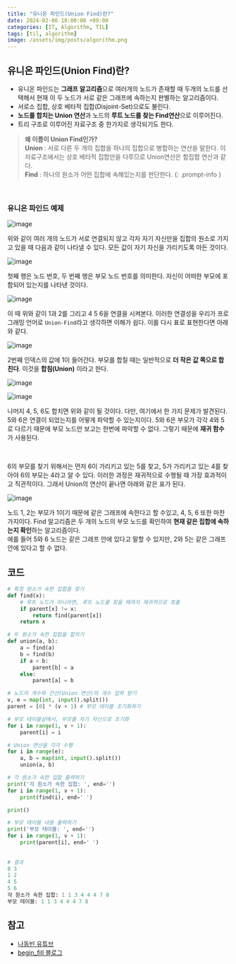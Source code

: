 ```yaml
---
title: "유니온 파인드(Union Find)란?"
date: 2024-02-06 18:00:00 +09:00
categories: [IT, Algorithm, TIL]
tags: [til, algorithm]
image: /assets/img/posts/algorithm.png
---
```



## 유니온 파인드(Union Find)란?

+ 유니온 파인드는 **그래프 알고리즘**으로 여러개의 노드가 존재할 때 두개의 노드를 선택해서 현재 이 두 노드가 서로 같은 그래프에 속하는지 판별하는 알고리즘이다.
+ 서로소 집합, 상호 베타적 집합(Disjoint-Set)으로도 불린다.
+ **노드를 합치는 Union 연산**과 노드의 **루트 노드를 찾는 Find연산**으로 이루어진다.
+ 트리 구조로 이루어진 자료구조 중 한가지로 생각되기도 한다.

> **왜 이름이 Union Find인가?**    
> **Union** : 서로 다른 두 개의 집합을 하나의 집합으로 병합하는 연산을 말한다. 이 자료구조에서는 상호 베타적 집합만을 다루므로 Union연산은 합집합 연산과 같다.    
> **Find** : 하나의 원소가 어떤 집합에 속해있는지를 판단한다.
{: .prompt-info }

<br/>

### 유니온 파인드 예제


![image](https://github.com/honge7694/honge7694.github.io/assets/76715487/8cbc14ab-a8b1-43f4-94b2-1c3d4a84fb2e)

위와 같이 여러 개의 노드가 서로 연결되지 않고 각자 자기 자신만을 집합의 원소로 가지고 있을 때 다음과 같이 나타낼 수 있다. 모든 값이 자기 자신을 가리키도록 마든 것이다.

![image](https://github.com/honge7694/honge7694.github.io/assets/76715487/ba87a98c-b83b-4085-81a2-236fb77c4f3d)

첫째 행은 노드 번호, 두 번째 행은 부모 노드 번호를 의미한다. 자신이 어떠한 부모에 포함되어 있는지를 나타낸 것이다.


![image](https://github.com/honge7694/honge7694.github.io/assets/76715487/da33da7b-21d5-4e0c-b99f-e652abfe39f1)

이 때 위와 같이 1과 2를 그리고 4 5 6을 연결을 시켜본다. 이러한 연결성을 우리가 프로그래밍 언어로 `Union-Find`라고 생각하면 이해가 쉽다. 이를 다시 표로 표현한다면 아래와 같다.

![image](https://github.com/honge7694/honge7694.github.io/assets/76715487/39f0fff0-84e8-4c70-8d9e-3cbd5036e775)

2번째 인덱스의 값에 1이 들어간다. 부모를 합칠 때는 일반적으로 **더 작은 값 쪽으로 합친다**. 이것을 **합침(Union)** 이라고 한다.

![image](https://github.com/honge7694/honge7694.github.io/assets/76715487/4022bb07-e941-4acc-a990-bcd046d06f7c)

![image](https://github.com/honge7694/honge7694.github.io/assets/76715487/ac0c1850-bac1-4b61-909c-6815382f58a8)

나머지 4, 5, 6도 합치면 위와 같이 될 것이다. 다만, 여기에서 한 가지 문제가 발견된다.
5와 6은 연결이 되었는지를 어떻게 파악할 수 있는지이다. 5와 6은 부모가 각각 4와 5로 다르기 때문에 부모 노드만 보고는 한번에 파악할 수 없다. 그렇기 때문에 **재귀 함수**가 사용된다.

<br/>

6의 부모를 찾기 위해서는 먼저 6이 가리키고 있는 5를 찾고, 5가 가리키고 있는 4를 찾아야 6의 부모는 4라고 알 수 있다. 이러한 과정은 재귀적으로 수행될 때 가장 효과적이고 직관적이다. 
그래서 Union의 연산이 끝나면 아래와 같은 표가 된다.

![image](https://github.com/honge7694/honge7694.github.io/assets/76715487/f58e10d3-c8bf-425f-a4e0-4acc59e87297)

노드 1, 2는 부모가 1이기 때문에 같은 그래프에 속한다고 할 수있고, 4, 5, 6 또한 마찬가지이다. Find 알고리즘은 두 개의 노드의 부모 노드를 확인하여 **현재 같은 집합에 속하는지 확인**하는 알고리즘이다.     
에를 들어 5와 6 노드는 같은 그래프 안에 있다고 말할 수 있지만, 2와 5는 같은 그래프 안에 있다고 할 수 없다.


## 코드

```python
# 특정 원소가 속한 집합을 찾기
def find(x):
    # 루트 노드가 아니라면, 루트 노드를 찾을 때까지 재귀적으로 호출
    if parent[x] != x:
        return find(parent[x])
    return x

# 두 원소가 속한 집합을 합치기
def union(a, b):
    a = find(a)
    b = find(b)
    if a < b:
        parent[b] = a
    else:
        parent[a] = b

# 노드의 개수와 간선(Union 연산)의 개수 입력 받기
v, e = map(int, input().split())
parent = [0] * (v + 1) # 부모 테이블 초기화하기

# 부모 테이블상에서, 부모를 자기 자신으로 초기화
for i in range(1, v + 1):
    parent[i] = i

# Union 연산을 각각 수행
for i in range(e):
    a, b = map(int, input().split())
    union(a, b)

# 각 원소가 속한 집합 출력하기
print('각 원소가 속한 집합: ', end='')
for i in range(1, v + 1):
    print(find(i), end=' ')

print()

# 부모 테이블 내용 출력하기
print('부모 테이블: ', end='')
for i in range(1, v + 1):
    print(parent[i], end=' ')
	
	
# 결과
8 3
1 2
4 5
5 6
각 원소가 속한 집합: 1 1 3 4 4 4 7 8 
부모 테이블: 1 1 3 4 4 4 7 8
```

## 참고

+ [나동빈 유튜브](https://www.youtube.com/watch?v=AMByrd53PHM)
+ [begin_fill 블로그](https://ip99202.github.io/posts/%EC%9C%A0%EB%8B%88%EC%98%A8-%ED%8C%8C%EC%9D%B8%EB%93%9C(Union-Find)/)